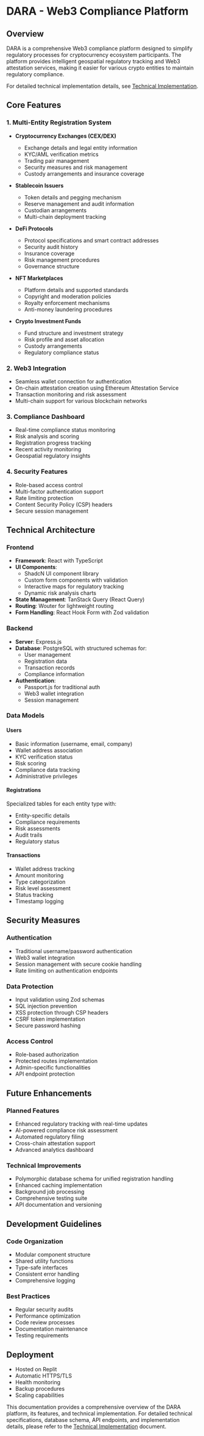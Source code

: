 # DARA - Web3 Compliance Platform

## Overview
DARA is a comprehensive Web3 compliance platform designed to simplify regulatory processes for cryptocurrency ecosystem participants. The platform provides intelligent geospatial regulatory tracking and Web3 attestation services, making it easier for various crypto entities to maintain regulatory compliance.

For detailed technical implementation details, see [Technical Implementation](./technical-implementation.md).

## Core Features

### 1. Multi-Entity Registration System
- **Cryptocurrency Exchanges (CEX/DEX)**
  - Exchange details and legal entity information
  - KYC/AML verification metrics
  - Trading pair management
  - Security measures and risk management
  - Custody arrangements and insurance coverage

- **Stablecoin Issuers**
  - Token details and pegging mechanism
  - Reserve management and audit information
  - Custodian arrangements
  - Multi-chain deployment tracking

- **DeFi Protocols**
  - Protocol specifications and smart contract addresses
  - Security audit history
  - Insurance coverage
  - Risk management procedures
  - Governance structure

- **NFT Marketplaces**
  - Platform details and supported standards
  - Copyright and moderation policies
  - Royalty enforcement mechanisms
  - Anti-money laundering procedures

- **Crypto Investment Funds**
  - Fund structure and investment strategy
  - Risk profile and asset allocation
  - Custody arrangements
  - Regulatory compliance status

### 2. Web3 Integration
- Seamless wallet connection for authentication
- On-chain attestation creation using Ethereum Attestation Service
- Transaction monitoring and risk assessment
- Multi-chain support for various blockchain networks

### 3. Compliance Dashboard
- Real-time compliance status monitoring
- Risk analysis and scoring
- Registration progress tracking
- Recent activity monitoring
- Geospatial regulatory insights

### 4. Security Features
- Role-based access control
- Multi-factor authentication support
- Rate limiting protection
- Content Security Policy (CSP) headers
- Secure session management

## Technical Architecture

### Frontend
- **Framework**: React with TypeScript
- **UI Components**: 
  - ShadcN UI component library
  - Custom form components with validation
  - Interactive maps for regulatory tracking
  - Dynamic risk analysis charts
- **State Management**: TanStack Query (React Query)
- **Routing**: Wouter for lightweight routing
- **Form Handling**: React Hook Form with Zod validation

### Backend
- **Server**: Express.js
- **Database**: PostgreSQL with structured schemas for:
  - User management
  - Registration data
  - Transaction records
  - Compliance information
- **Authentication**: 
  - Passport.js for traditional auth
  - Web3 wallet integration
  - Session management

### Data Models

#### Users
- Basic information (username, email, company)
- Wallet address association
- KYC verification status
- Risk scoring
- Compliance data tracking
- Administrative privileges

#### Registrations
Specialized tables for each entity type with:
- Entity-specific details
- Compliance requirements
- Risk assessments
- Audit trails
- Regulatory status

#### Transactions
- Wallet address tracking
- Amount monitoring
- Type categorization
- Risk level assessment
- Status tracking
- Timestamp logging

## Security Measures

### Authentication
- Traditional username/password authentication
- Web3 wallet integration
- Session management with secure cookie handling
- Rate limiting on authentication endpoints

### Data Protection
- Input validation using Zod schemas
- SQL injection prevention
- XSS protection through CSP headers
- CSRF token implementation
- Secure password hashing

### Access Control
- Role-based authorization
- Protected routes implementation
- Admin-specific functionalities
- API endpoint protection

## Future Enhancements

### Planned Features
- Enhanced regulatory tracking with real-time updates
- AI-powered compliance risk assessment
- Automated regulatory filing
- Cross-chain attestation support
- Advanced analytics dashboard

### Technical Improvements
- Polymorphic database schema for unified registration handling
- Enhanced caching implementation
- Background job processing
- Comprehensive testing suite
- API documentation and versioning

## Development Guidelines

### Code Organization
- Modular component structure
- Shared utility functions
- Type-safe interfaces
- Consistent error handling
- Comprehensive logging

### Best Practices
- Regular security audits
- Performance optimization
- Code review processes
- Documentation maintenance
- Testing requirements

## Deployment
- Hosted on Replit
- Automatic HTTPS/TLS
- Health monitoring
- Backup procedures
- Scaling capabilities

This documentation provides a comprehensive overview of the DARA platform, its features, and technical implementation. For detailed technical specifications, database schema, API endpoints, and implementation details, please refer to the [Technical Implementation](./technical-implementation.md) document.